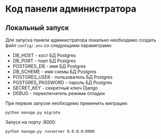 # Код панели администратора

## Локальный запуск
Для запуска панели администратора локально необходимо создать файл `config/.env` со следующими параметрами:

- DB_HOST - хост БД Postgres
- DB_PORT - порт БД Postgres
- POSTGRES_DB - имя БД Postgres
- DB_SCHEME - имя схемы БД Postgres
- POSTGRES_USER - пользователь БД Postgres
- POSTGRES_PASSWORD - пароль БД Postgres
- SECRET_KEY - секретный ключ Django
- DEBUG - переключатель режима отладки


При первом запуске необходимо применить миграции:

`python manage.py migrate`


Запуск на порту :8000:

`python manage.py runserver 0.0.0.0:8000`

